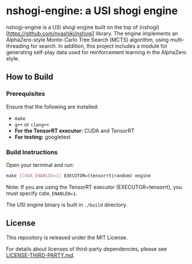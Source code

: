 # nshogi-engine: a USI shogi engine

nshogi-engine is a USI shogi engine built on the top of (nshogi)[https://github.com/nyashiki/nshogi] library.
The engine implements an AlphaZero-style Monte-Carlo Tree Search (MCTS) algorithm, using multi-threading for search.
In addition, this project includes a module for generating self-play data used for reinforcement learning in the AlphaZero style.

## How to Build

### Prerequisites

Ensure that the following are installed:

- `make`
- `g++` or `clang++`
- **For the TensorRT executor:** CUDA and TensorRT
- **For testing:** googletest

### Build Instructions

Open your terminal and run:

```bash
make [CUDA_ENABLED=1] EXECUTOR=(tensorrt|random) engine
```

Note: If you are using the TensorRT executor (EXECUTOR=tensorrt), you must specify `CUDA_ENABLED=1`.

The USI engine binary is built in `./build` directory.

## License

This repository is released under the MIT License.

For details about licenses of third-party dependencies, please see [LICENSE-THIRD-PARTY.md](./LICENSE-THIRD-PARTY.md).
